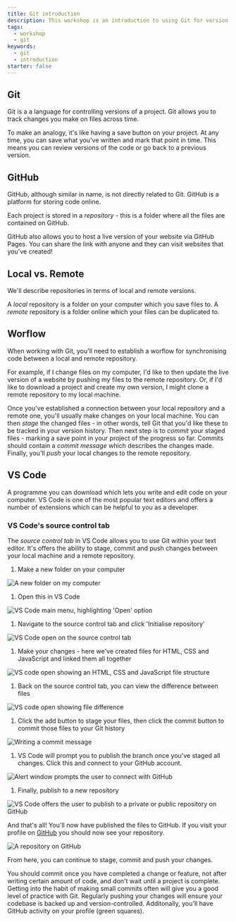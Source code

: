 ```yaml
---
title: Git introduction
description: This workshop is an introduction to using Git for version control; GitHub for hosting a codebase and deploying a website; and VS Code for writing and editing code, as well as version control.
tags:
  - workshop
  - git
keywords:
  - git
  - introduction
starter: false
---
```


## Git

Git is a a language for controlling versions of a project. Git allows you to track changes you make on files across time.

To make an analogy, it's like having a save button on your project. At any time, you can save what you've written and mark that point in time. This means you can review versions of the code or go back to a previous version.

## GitHub

GitHub, although similar in name, is not directly related to Git. GitHub is a platform for storing code online.

Each project is stored in a _repository_ - this is a folder where all the files are contained on GitHub.

GitHub also allows you to host a live version of your website via GitHub Pages. You can share the link with anyone and they can visit websites that you've created!

## Local vs. Remote

We'll describe repositories in terms of local and remote versions.

A _local_ repository is a folder on your computer which you save files to. A _remote_ repository is a folder online which your files can be duplicated to.

## Worflow

When working with Git, you'll need to establish a worflow for synchronising code between a local and remote repository.

For example, if I change files on my computer, I'd like to then update the live version of a website by pushing my files to the remote repository. Or, if I'd like to download a project and create my own version, I might clone a remote repository to my local machine.

Once you've established a connection between your local repository and a remote one, you'll usually make changes on your local machine. You can then _stage_ the changed files - in other words, tell Git that you'd like these to be tracked in your version history. Then next step is to _commit_ your staged files - marking a save point in your project of the progress so far. Commits should contain a _commit message_ which describes the changes made. Finally, you'll _push_ your local changes to the remote repository.

## VS Code

A programme you can download which lets you write and edit code on your computer. VS Code is one of the most popular text editors and offers a number of extensions which can be helpful to you as a developer.

### VS Code's source control tab

The _source control tab_ in VS Code allows you to use Git within your text editor. It's offers the ability to stage, commit and push changes between your local machine and a remote repository.

1. Make a new folder on your computer

![A new folder on my computer](./images/1.png)

1. Open this in VS Code

![VS Code main menu, highlighting 'Open' option](./images/2.png)

1. Navigate to the source control tab and click 'Initialise repository'

![VS Code open on the source control tab](./images/3.png)

1. Make your changes - here we've created files for HTML, CSS and JavaScript and linked them all together

![VS code open showing an HTML, CSS and JavaScript file structure](./images/5.png)

1. Back on the source control tab, you can view the difference between files

![VS code open showing file difference](./images/6.png)

1. Click the add button to stage your files, then click the commit button to commit those files to your Git history

![Writing a commit message](./images/7.png)

1. VS Code will prompt you to publish the branch once you've staged all changes. Click this and connect to your GitHub account.

![Alert window prompts the user to connect with GitHub](./images/8.png)

1. Finally, publish to a new repository

![VS Code offers the user to publish to a private or public repository on GitHub](./images/9.png)

And that's all! You'll now have published the files to GitHub. If you visit your profile on [GitHub](https://www.github.com) you should now see your repository.

![A repository on GitHub](./images/10.png)

From here, you can continue to stage, commit and push your changes.

You should commit once you have completed a change or feature, not after writing certain amount of code, and don't wait until a project is complete. Getting into the habit of making small commits often will give you a good level of practice with Git. Regularly pushing your changes will ensure your codebase is backed up and version-controlled. Additonally, you'll have GitHub activity on your profile (green squares).
